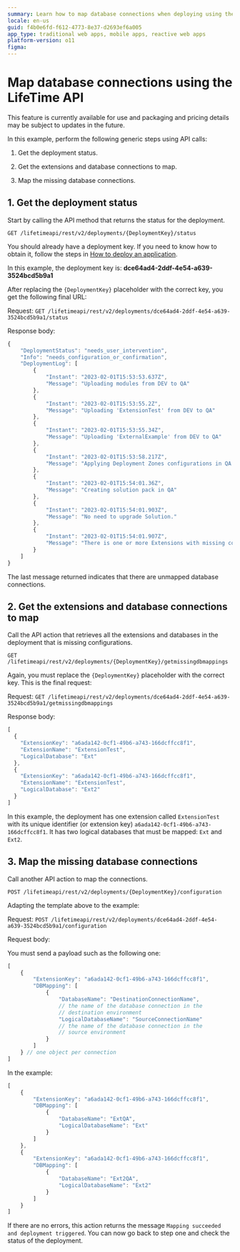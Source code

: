 ```yaml
---
summary: Learn how to map database connections when deploying using the LifeTime API.
locale: en-us
guid: f4b0e6fd-f612-4773-8e37-d2693ef6a005
app_type: traditional web apps, mobile apps, reactive web apps
platform-version: o11
figma:
---
```


# Map database connections using the LifeTime API

<div class="info" markdown="1">

This feature is currently available for use and packaging and pricing details may be subject to updates in the future.

</div>

In this example, perform the following generic steps using API calls:

1. Get the deployment status.

2. Get the extensions and database connections to map.

3. Map the missing database connections.

## 1. Get the deployment status

Start by calling the API method that returns the status for the deployment.

`GET /lifetimeapi/rest/v2/deployments/{DeploymentKey}/status`

You should already have a deployment key. If you need to know how to obtain it, follow the steps in [How to deploy an application](api-deploy-app.md).

In this example, the deployment key is: **dce64ad4-2ddf-4e54-a639-3524bcd5b9a1**

After replacing the `{DeploymentKey}` placeholder with the correct key, you get the following final URL:

Request: `GET /lifetimeapi/rest/v2/deployments/dce64ad4-2ddf-4e54-a639-3524bcd5b9a1/status`

Response body:
```JavaScript
{
    "DeploymentStatus": "needs_user_intervention",
    "Info": "needs_configuration_or_confirmation",
    "DeploymentLog": [
        {
            "Instant": "2023-02-01T15:53:53.637Z",
            "Message": "Uploading modules from DEV to QA"
        },
        {
            "Instant": "2023-02-01T15:53:55.2Z",
            "Message": "Uploading 'ExtensionTest' from DEV to QA"
        },
        {
            "Instant": "2023-02-01T15:53:55.34Z",
            "Message": "Uploading 'ExternalExample' from DEV to QA"
        },
        {
            "Instant": "2023-02-01T15:53:58.217Z",
            "Message": "Applying Deployment Zones configurations in QA Environment"
        },
        {
            "Instant": "2023-02-01T15:54:01.36Z",
            "Message": "Creating solution pack in QA"
        },
        {
            "Instant": "2023-02-01T15:54:01.903Z",
            "Message": "No need to upgrade Solution."
        },
        {
            "Instant": "2023-02-01T15:54:01.907Z",
            "Message": "There is one or more Extensions with missing configuration which may lead to publishing errors. Please configure the Database Connections for the listed Extensions' Logical Databases."
        }
    ]
}
```

The last message returned indicates that there are unmapped database connections.

## 2. Get the extensions and database connections to map

Call the API action that retrieves all the extensions and databases in the deployment that is missing configurations.

`GET /lifetimeapi/rest/v2/deployments/{DeploymentKey}/getmissingdbmappings`

Again, you must replace the `{DeploymentKey}` placeholder with the correct key. This is the final request:

Request: `GET /lifetimeapi/rest/v2/deployments/dce64ad4-2ddf-4e54-a639-3524bcd5b9a1/getmissingdbmappings`

Response body:
```JavaScript
[
  {
    "ExtensionKey": "a6ada142-0cf1-49b6-a743-166dcffcc8f1",
    "ExtensionName": "ExtensionTest",
    "LogicalDatabase": "Ext"
  },
  {
    "ExtensionKey": "a6ada142-0cf1-49b6-a743-166dcffcc8f1",
    "ExtensionName": "ExtensionTest",
    "LogicalDatabase": "Ext2"
  }
]
```

In this example, the deployment has one extension called `ExtensionTest` with its unique identifier (or extension key) `a6ada142-0cf1-49b6-a743-166dcffcc8f1`. It has two logical databases that must be mapped: `Ext` and `Ext2`.

## 3. Map the missing database connections

Call another API action to map the connections.

`POST /lifetimeapi/rest/v2/deployments/{DeploymentKey}/configuration`

Adapting the template above to the example:

Request: `POST /lifetimeapi/rest/v2/deployments/dce64ad4-2ddf-4e54-a639-3524bcd5b9a1/configuration`

Request body:

You must send a payload such as the following one:

```JavaScript
[
    {
        "ExtensionKey": "a6ada142-0cf1-49b6-a743-166dcffcc8f1",
        "DBMapping": [
            {
                "DatabaseName": "DestinationConnectionName",
                // the name of the database connection in the
                // destination environment
                "LogicalDatabaseName": "SourceConnectionName"
                // the name of the database connection in the
                // source environment
            }
        ]
    } // one object per connection
]
```

In the example:

```JavaScript
[
    {
        "ExtensionKey": "a6ada142-0cf1-49b6-a743-166dcffcc8f1",
        "DBMapping": [
            {
                "DatabaseName": "ExtQA",
                "LogicalDatabaseName": "Ext"
            }
        ]
    },
    {
        "ExtensionKey": "a6ada142-0cf1-49b6-a743-166dcffcc8f1",
        "DBMapping": [
            {
                "DatabaseName": "Ext2QA",
                "LogicalDatabaseName": "Ext2"
            }
        ]
    }
]
```

If there are no errors, this action returns the message `Mapping succeeded and deployment triggered`. You can now go back to step one and check the status of the deployment.
